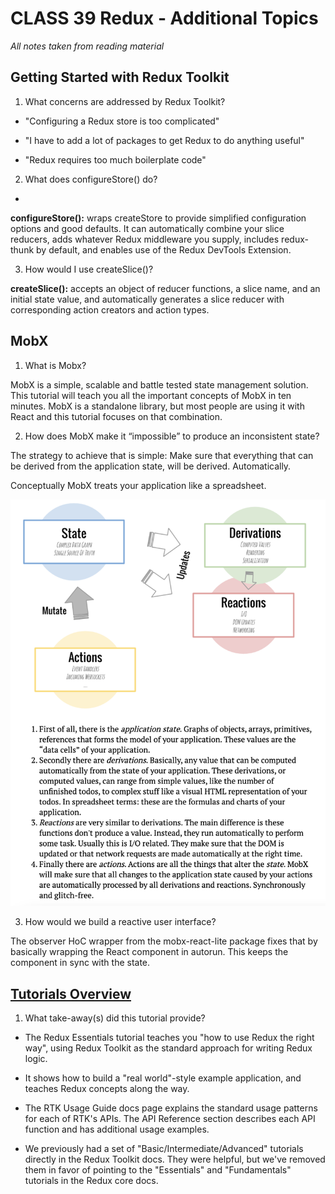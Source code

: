 # CLASS 39 Redux - Additional Topics

*All notes taken from reading material*

## Getting Started with Redux Toolkit

1. What concerns are addressed by Redux Toolkit?

  * "Configuring a Redux store is too complicated"

  * "I have to add a lot of packages to get Redux to do anything useful"

  * "Redux requires too much boilerplate code"

2. What does configureStore() do?

  * 

**configureStore():** wraps createStore to provide simplified configuration options and good defaults. It can automatically combine your slice reducers, adds whatever Redux middleware you supply, includes redux-thunk by default, and enables use of the Redux DevTools Extension.

3. How would I use createSlice()?

**createSlice():** accepts an object of reducer functions, a slice name, and an initial state value, and automatically generates a slice reducer with corresponding action creators and action types.

## MobX

1. What is Mobx?

MobX is a simple, scalable and battle tested state management solution. This tutorial will teach you all the important concepts of MobX in ten minutes. MobX is a standalone library, but most people are using it with React and this tutorial focuses on that combination.

2. How does MobX make it “impossible” to produce an inconsistent state?

The strategy to achieve that is simple: Make sure that everything that can be derived from the application state, will be derived. Automatically.

Conceptually MobX treats your application like a spreadsheet.

![img](../assets/401-imgs/Screen%20Shot%202022-08-03%20at%209.05.41%20PM.png)

3. How would we build a reactive user interface?

The observer HoC wrapper from the mobx-react-lite package fixes that by basically wrapping the React component in autorun. This keeps the component in sync with the state.

## [Tutorials Overview](https://redux-toolkit.js.org/tutorials/overview)

1. What take-away(s) did this tutorial provide?

* The Redux Essentials tutorial teaches you "how to use Redux the right way", using Redux Toolkit as the standard approach for writing Redux logic.

* It shows how to build a "real world"-style example application, and teaches Redux concepts along the way.

* The RTK Usage Guide docs page explains the standard usage patterns for each of RTK's APIs. The API Reference section describes each API function and has additional usage examples.

* We previously had a set of "Basic/Intermediate/Advanced" tutorials directly in the Redux Toolkit docs. They were helpful, but we've removed them in favor of pointing to the "Essentials" and "Fundamentals" tutorials in the Redux core docs.

